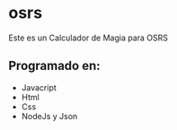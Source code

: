 # osrs

Este es un Calculador de Magia para OSRS

## Programado en:
* Javacript
* Html
* Css
* NodeJs y Json